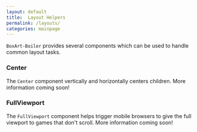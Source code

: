 ```yaml
---
layout: default
title:  Layout Helpers
permalink: /layouts/
categories: mainpage
---
```


`BoxArt-Boiler` provides several components which can be used to handle common layout tasks.

### Center

The `Center` component vertically and horizontally centers children. More information coming soon!

### FullViewport

The `FullViewport` component  helps trigger mobile browsers to give the full viewport to games that don't scroll. More information coming soon!
